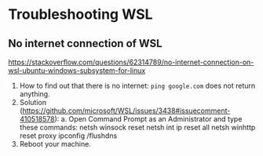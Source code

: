 # Troubleshooting WSL

## No internet connection of WSL
https://stackoverflow.com/questions/62314789/no-internet-connection-on-wsl-ubuntu-windows-subsystem-for-linux
1. How to find out that there is no internet: `ping google.com` does not return anything.
2. Solution (https://github.com/microsoft/WSL/issues/3438#issuecomment-410518578):
a. Open Command Prompt as an Administrator and type these commands:
            netsh winsock reset
            netsh int ip reset all
            netsh winhttp reset proxy
            ipconfig /flushdns
3. Reboot your machine.
